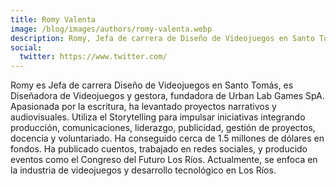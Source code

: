 ```yaml
---
title: Romy Valenta
image: /blog/images/authors/romy-valenta.webp
description: Romy, Jefa de carrera de Diseño de Videojuegos en Santo Tomás y fundadora de Urban Lab Games SpA, utiliza el Storytelling para impulsar proyectos innovadores y tecnológicos en Los Ríos.
social:
  twitter: https://www.twitter.com/
---
```

Romy es Jefa de carrera Diseño de Videojuegos en Santo Tomás, es Diseñadora de Videojuegos y gestora, fundadora de Urban Lab Games SpA. Apasionada por la escritura, ha levantado proyectos narrativos y audiovisuales. Utiliza el Storytelling para impulsar iniciativas integrando producción, comunicaciones, liderazgo, publicidad, gestión de proyectos, docencia y voluntariado. Ha conseguido cerca de 1.5 millones de dólares en fondos. Ha publicado cuentos, trabajado en redes sociales, y producido eventos como el Congreso del Futuro Los Ríos. Actualmente, se enfoca en la industria de videojuegos y desarrollo tecnológico en Los Ríos.
